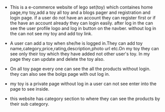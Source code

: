 * This is a e-commerce website of lego set(toy) which containes home page,my toy,add a toy all toy and a blogs pager and registration and login page. if a user do not have an account they can register first or if the have an account already they can login easily. after log in the can see the user profile logo and log in button on the navber. without log in the can not see my toy and add toy link. 

* A user can add a toy when she/he is logged in.They can add toy name,category,price,rating,description,photo url etc.On my toy they can see only their toy which they have added not other user's toy. In my page they can update and delete the toy also.

* On all toy page every one can see the all the products without login. they can also see the bolgs page with out log in.

* my toy is a private page without log in a user can not see enter into the page to see inside.

* this website has category section to where they can see the products by their sub category.
